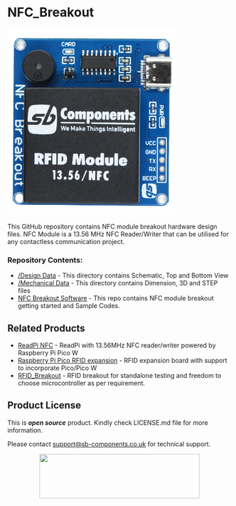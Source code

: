 # NFC_Breakout

<img src="https://github.com/sbcshop/NFC_Breakout_Software/blob/main/images/nfc%20breakout%20front.png" width="380" height="420">

This GitHub repository contains NFC module breakout hardware design files. NFC Module is a 13.56 MHz NFC Reader/Writer that can be utilised for any contactless communication project.

### Repository Contents:
  - [/Design Data](https://github.com/sbcshop/NFC_Breakout_Hardware/tree/main/Design%20Data) - This directory contains Schematic, Top and Bottom View
  - [/Mechanical Data](https://github.com/sbcshop/NFC_Breakout_Hardware/tree/main/Mechanical%20Data) - This directory contains Dimension, 3D and STEP files
  - [NFC Breakout Software](https://github.com/sbcshop/NFC_Breakout_Software) - This repo contains NFC module breakout getting started and Sample Codes.

## Related Products
   * [ReadPi NFC](https://shop.sb-components.co.uk/products/readpi-an-rfid-nfc-reader-powered-with-raspberry-pi-pico-w?variant=40478483087443) - ReadPi with 13.56MHz NFC reader/writer powered by Raspberry Pi Pico W
   * [Raspberry Pi Pico RFID expansion](https://shop.sb-components.co.uk/products/raspberry-pi-pico-rfid-expansion) - RFID expansion board with support to incorporate Pico/Pico W 
   * [RFID_Breakout](https://shop.sb-components.co.uk/products/rfid-breakout?_pos=5&_sid=fac219786&_ss=r) - RFID breakout for standalone testing and freedom to choose microcontroller as per requirement.

## Product License

This is ***open source*** product. Kindly check LICENSE.md file for more information.

Please contact support@sb-components.co.uk for technical support.
<p align="center">
  <img width="360" height="100" src="https://cdn.shopify.com/s/files/1/1217/2104/files/Logo_sb_component_3.png?v=1666086771&width=300">
</p>
